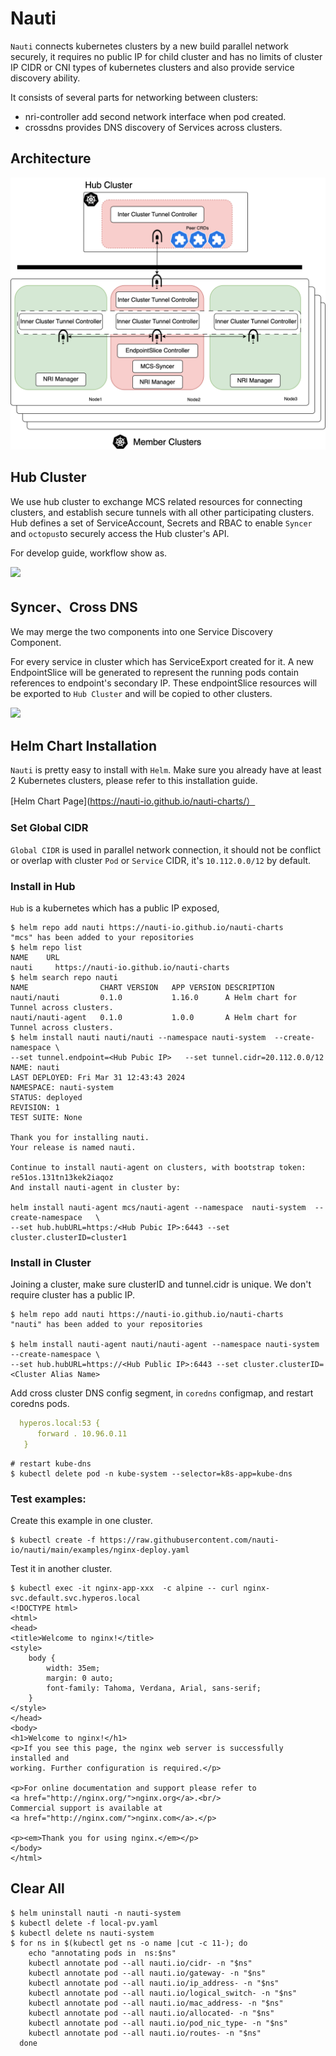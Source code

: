 # Nauti

`Nauti` connects kubernetes clusters by a new build parallel network securely, it requires no public IP for
child cluster and has no limits of cluster IP CIDR or CNI types of kubernetes clusters and also
provide service discovery ability.

It consists of several parts for networking between clusters:

- nri-controller add second network interface when pod created.
- crossdns provides DNS discovery of Services across clusters.

## Architecture

![](doc/pic/arch.png "topology")

## Hub Cluster

We use hub cluster to exchange MCS related resources for connecting clusters, and establish secure tunnels with
all other participating clusters. Hub defines a set of ServiceAccount, Secrets and RBAC to enable `Syncer` and
`octopus`to securely access the Hub cluster's API.

For develop guide, workflow show as.

![](doc/pic/tunnel.png)

## Syncer、Cross DNS

We may merge the two components into one Service Discovery Component.

For every service in cluster which has ServiceExport created for it. A new EndpointSlice will be generated to represent
the running pods contain references to endpoint's secondary IP. These endpointSlice resources will be exported to
`Hub Cluster` and will be copied to other clusters.

![](doc/pic/servicediscovery.png)


## Helm Chart Installation

`Nauti` is pretty easy to install with `Helm`. Make sure you already have at least 2 Kubernetes clusters,
please refer to this installation guide.

[Helm Chart Page](https://nauti-io.github.io/nauti-charts/）

### Set Global CIDR
`Global CIDR` is used in parallel network connection, it should not be conflict or overlap with cluster `Pod`
or `Service` CIDR, it's `10.112.0.0/12` by default.

### Install in Hub
`Hub` is a kubernetes which has a public IP exposed,
  ```shell
  $ helm repo add nauti https://nauti-io.github.io/nauti-charts
  "mcs" has been added to your repositories
  $ helm repo list
  NAME    URL
  nauti     https://nauti-io.github.io/nauti-charts
  $ helm search repo nauti
NAME             	CHART VERSION	APP VERSION	DESCRIPTION
nauti/nauti      	0.1.0        	1.16.0     	A Helm chart for Tunnel across clusters.
nauti/nauti-agent	0.1.0        	1.0.0      	A Helm chart for Tunnel across clusters.
  $ helm install nauti nauti/nauti --namespace nauti-system  --create-namespace \
--set tunnel.endpoint=<Hub Pubic IP>   --set tunnel.cidr=20.112.0.0/12
  NAME: nauti
  LAST DEPLOYED: Fri Mar 31 12:43:43 2024
  NAMESPACE: nauti-system
  STATUS: deployed
  REVISION: 1
  TEST SUITE: None
  
  Thank you for installing nauti.
  Your release is named nauti.

  Continue to install nauti-agent on clusters, with bootstrap token: re51os.131tn13kek2iaqoz
  And install nauti-agent in cluster by:
  
helm install nauti-agent mcs/nauti-agent --namespace  nauti-system  --create-namespace   \
--set hub.hubURL=https:/<Hub Pubic IP>:6443 --set cluster.clusterID=cluster1
  ```


### Install in Cluster
Joining a cluster, make sure clusterID and tunnel.cidr is unique. We don't require cluster has a public IP.
  ```shell
  $ helm repo add nauti https://nauti-io.github.io/nauti-charts
  "nauti" has been added to your repositories
  
  $ helm install nauti-agent nauti/nauti-agent --namespace nauti-system  --create-namespace \
--set hub.hubURL=https://<Hub Public IP>:6443 --set cluster.clusterID=<Cluster Alias Name>
```
Add cross cluster DNS config segment, in `coredns` configmap, and restart coredns pods.
  ```yaml
    hyperos.local:53 {
        forward . 10.96.0.11
     }
  ```
  ```shell
  # restart kube-dns
  $ kubectl delete pod -n kube-system --selector=k8s-app=kube-dns
  ```

### Test examples:
Create this example in one cluster.
  ```shell
  $ kubectl create -f https://raw.githubusercontent.com/nauti-io/nauti/main/examples/nginx-deploy.yaml
  ```
Test it in another cluster.
  ```shell
  $ kubectl exec -it nginx-app-xxx  -c alpine -- curl nginx-svc.default.svc.hyperos.local
  <!DOCTYPE html>
  <html>
  <head>
  <title>Welcome to nginx!</title>
  <style>
      body {
          width: 35em;
          margin: 0 auto;
          font-family: Tahoma, Verdana, Arial, sans-serif;
      }
  </style>
  </head>
  <body>
  <h1>Welcome to nginx!</h1>
  <p>If you see this page, the nginx web server is successfully installed and
  working. Further configuration is required.</p>
  
  <p>For online documentation and support please refer to
  <a href="http://nginx.org/">nginx.org</a>.<br/>
  Commercial support is available at
  <a href="http://nginx.com/">nginx.com</a>.</p>
  
  <p><em>Thank you for using nginx.</em></p>
  </body>
  </html>
  ```
## Clear All
  ```shell
  $ helm uninstall nauti -n nauti-system
  $ kubectl delete -f local-pv.yaml
  $ kubectl delete ns nauti-system
  $ for ns in $(kubectl get ns -o name |cut -c 11-); do
      echo "annotating pods in  ns:$ns"
      kubectl annotate pod --all nauti.io/cidr- -n "$ns"
      kubectl annotate pod --all nauti.io/gateway- -n "$ns"
      kubectl annotate pod --all nauti.io/ip_address- -n "$ns"
      kubectl annotate pod --all nauti.io/logical_switch- -n "$ns"
      kubectl annotate pod --all nauti.io/mac_address- -n "$ns"
      kubectl annotate pod --all nauti.io/allocated- -n "$ns"
      kubectl annotate pod --all nauti.io/pod_nic_type- -n "$ns"
      kubectl annotate pod --all nauti.io/routes- -n "$ns"
    done
  ```



